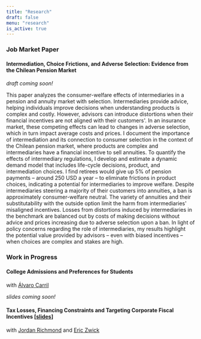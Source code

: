 ```yaml
---
title: "Research"
draft: false
menu: "research"
is_active: true
---
```


### Job Market Paper

#### Intermediation, Choice Frictions, and Adverse Selection: Evidence from the Chilean Pension Market

_draft coming soon!_
<div class="max-width-text">
This paper analyzes the consumer-welfare effects of intermediaries in a pension and annuity market with selection. Intermediaries provide advice, helping individuals improve decisions when understanding products is complex and costly. However, advisors can introduce distortions when their financial incentives are not aligned with their customers'. In an insurance market, these competing effects can lead to changes in adverse selection, which in turn impact average costs and prices.  I document the importance of intermediation and its connection to consumer selection in the context of the Chilean pension market, where products are complex and intermediaries have a financial incentive to sell annuities. To quantify the effects of intermediary regulations, I develop and estimate a dynamic demand model that includes life-cycle decisions, product, and intermediation choices. I find retirees would give up 5% of pension payments – around 250 USD a year – to eliminate frictions in product choices, indicating a potential for intermediaries to improve welfare. Despite intermediaries steering a majority of their customers into annuities, a ban is approximately consumer-welfare neutral. The variety of annuities and their substitutability with the outside option limit the harm from intermediaries' misaligned incentives. Losses from distortions induced by intermediaries in the benchmark are balanced out by costs of making decisions without advice and prices increasing due to adverse selection upon a ban. In light of policy concerns regarding the role of intermediaries, my results highlight the potential value provided by advisors – even with biased incentives – when choices are complex and stakes are high.
</div>

### Work in Progress

#### College Admissions and Preferences for Students
with [Álvaro Carril](https://acarril.github.io)

_slides coming soon!_

#### Tax Losses, Financing Constraints and Targeting Corporate Fiscal Incentives [[slides]](/documents/nol_slides_2023_10_13.pdf)

with [Jordan Richmond](https://jordan-richmond.github.io/) and [Eric Zwick](http://www.ericzwick.com/)

